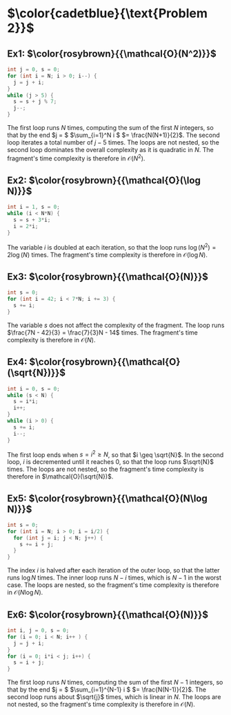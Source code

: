 # $\color{cadetblue}{\text{Problem 2}}$

## Ex1: $\color{rosybrown}{{\mathcal{O}(N^2)}}$

```c
int j = 0, s = 0;
for (int i = N; i > 0; i--) {
  j = j + i;
}
while (j > 5) {
  s = s + j % 7;
  j--;
}
```

The first loop runs $N$ times, computing the sum of the first $N$ integers, so that by the end $j = $ $\sum_{i=1}^N i $ $= \frac{N(N+1)}{2}$. The second loop iterates a total number of $j - 5$ times. The loops are not nested, so the second loop dominates the overall complexity as it is quadratic in $N$. The fragment's time complexity is therefore in $\mathcal{O}(N^2)$.

## Ex2: $\color{rosybrown}{{\mathcal{O}(\log N)}}$

```c
int i = 1, s = 0;
while (i < N*N) {
  s = s + 3*i;
  i = 2*i;
}
```

The variable $i$ is doubled at each iteration, so that the loop runs $\log(N^2) = 2\log(N)$ times. The fragment's time complexity is therefore in $\mathcal{O}(\log N)$.

## Ex3: $\color{rosybrown}{{\mathcal{O}(N)}}$

```c
int s = 0;
for (int i = 42; i < 7*N; i += 3) {
  s += i;
}
```

The variable $s$ does not affect the complexity of the fragment. The loop runs $\frac{7N - 42}{3} = \frac{7}{3}N - 14$ times. The fragment's time complexity is therefore in $\mathcal{O}(N)$.

## Ex4: $\color{rosybrown}{{\mathcal{O}(\sqrt{N})}}$

```c
int i = 0, s = 0;
while (s < N) {
  s = i*i;
  i++;
}
while (i > 0) {
  s += i;
  i--;
}
```

The first loop ends when $s = i^2 \geq N$, so that $i \geq \sqrt{N}$. In the second loop, $i$ is decremented until it reaches $0$, so that the loop runs $\sqrt{N}$ times. The loops are not nested, so the fragment's time complexity is therefore in $\mathcal{O}(\sqrt{N})$.

## Ex5: $\color{rosybrown}{{\mathcal{O}(N\log N)}}$

```c
int s = 0;
for (int i = N; i > 0; i = i/2) {
  for (int j = i; j < N; j++) {
    s += i + j;
  }
}
```

The index $i$ is halved after each iteration of the outer loop, so that the latter runs $\log N$ times. The inner loop runs $N - i$ times, which is $N - 1$ in the worst case. The loops are nested, so the fragment's time complexity is therefore in $\mathcal{O}(N\log N)$.

## Ex6: $\color{rosybrown}{{\mathcal{O}(N)}}$

```c
int i, j = 0, s = 0;
for (i = 0; i < N; i++ ) {
  j = j + i;
}
for (i = 0; i*i < j; i++) {
  s = i + j;
}
```

The first loop runs $N$ times, computing the sum of the first $N - 1$ integers, so that by the end $j = $ $\sum_{i=1}^{N-1} i $ $= \frac{N(N-1)}{2}$. The second loop runs about $\sqrt{j}$ times, which is linear in $N$. The loops are not nested, so the fragment's time complexity is therefore in $\mathcal{O}(N)$.
